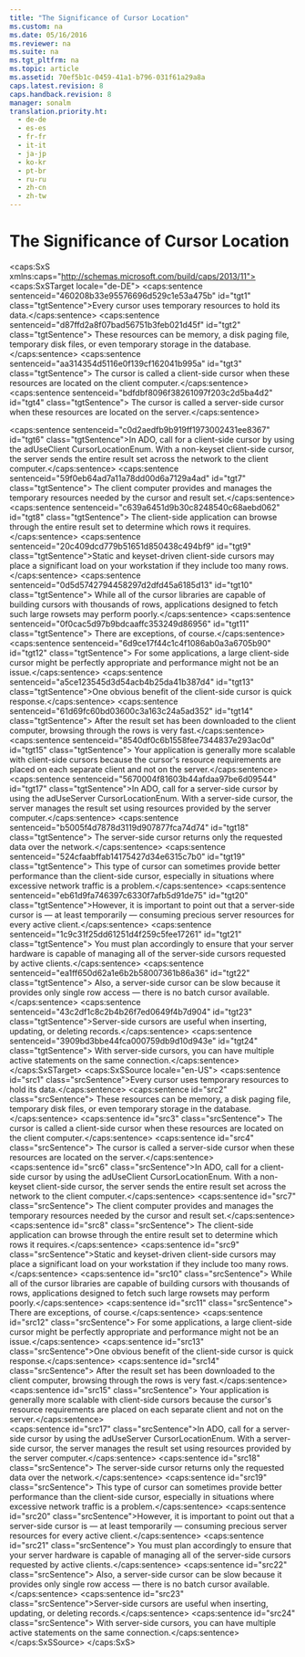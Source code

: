 ```yaml
---
title: "The Significance of Cursor Location"
ms.custom: na
ms.date: 05/16/2016
ms.reviewer: na
ms.suite: na
ms.tgt_pltfrm: na
ms.topic: article
ms.assetid: 70ef5b1c-0459-41a1-b796-031f61a29a8a
caps.latest.revision: 8
caps.handback.revision: 8
manager: sonalm
translation.priority.ht: 
  - de-de
  - es-es
  - fr-fr
  - it-it
  - ja-jp
  - ko-kr
  - pt-br
  - ru-ru
  - zh-cn
  - zh-tw
---
```

# The Significance of Cursor Location
<?xml version="1.0" encoding="utf-8"?>
<caps:SxS xmlns:caps="http://schemas.microsoft.com/build/caps/2013/11">
  <caps:SxSTarget locale="de-DE">
    <developerConceptualDocument xsi:schemaLocation="http://ddue.schemas.microsoft.com/authoring/2003/5 http://dduestorage.blob.core.windows.net/ddueschema/developer.xsd" xmlns="http://ddue.schemas.microsoft.com/authoring/2003/5" xmlns:xlink="http://www.w3.org/1999/xlink" xmlns:xsi="http://www.w3.org/2001/XMLSchema-instance">
      <introduction>
        <para>
          <caps:sentence sentenceid="460208b33e95576696d529c1e53a475b" id="tgt1" class="tgtSentence">Every cursor uses temporary resources to hold its data.</caps:sentence>
          <caps:sentence sentenceid="d87ffd2a8f07bad56751b3feb021d45f" id="tgt2" class="tgtSentence"> These resources can be memory, a disk paging file, temporary disk files, or even temporary storage in the database.</caps:sentence>
          <caps:sentence sentenceid="aa314354d5116e0f139cf162041b995a" id="tgt3" class="tgtSentence"> The cursor is called a <legacyItalic>client-side</legacyItalic> cursor when these resources are located on the client computer.</caps:sentence>
          <caps:sentence sentenceid="bdfdbf8096f38261097f203c2d5ba4d2" id="tgt4" class="tgtSentence"> The cursor is called a <legacyItalic>server-side</legacyItalic> cursor when these resources are located on the server.</caps:sentence>
        </para>
      </introduction>
      <section>
        <title>
          <caps:sentence sentenceid="44bf6f82b5429eea3b2643271d73b954" id="tgt5" class="tgtSentence">Client-Side Cursors</caps:sentence>
        </title>
        <content>
          <para>
            <caps:sentence sentenceid="c0d2aedfb9b919ff1973002431ee8367" id="tgt6" class="tgtSentence">In ADO, call for a client-side cursor by using the <legacyBold>adUseClient</legacyBold> <legacyBold>CursorLocationEnum.</legacyBold> With a non-keyset client-side cursor, the server sends the entire result set across the network to the client computer.</caps:sentence>
            <caps:sentence sentenceid="59f0eb64ad7a11a78dd00d6a7129a4ad" id="tgt7" class="tgtSentence"> The client computer provides and manages the temporary resources needed by the cursor and result set.</caps:sentence>
            <caps:sentence sentenceid="c639a6451d9b30c8248540c68aebd062" id="tgt8" class="tgtSentence"> The client-side application can browse through the entire result set to determine which rows it requires.</caps:sentence>
          </para>
          <para>
            <caps:sentence sentenceid="20c409dcd779b51651d850438c494bf9" id="tgt9" class="tgtSentence">Static and keyset-driven client-side cursors may place a significant load on your workstation if they include too many rows.</caps:sentence>
            <caps:sentence sentenceid="0d5d5742794458297d2dfd45a6185d13" id="tgt10" class="tgtSentence"> While all of the cursor libraries are capable of building cursors with thousands of rows, applications designed to fetch such large rowsets may perform poorly.</caps:sentence>
            <caps:sentence sentenceid="0f0cac5d97b9bdcaaffc353249d86956" id="tgt11" class="tgtSentence"> There are exceptions, of course.</caps:sentence>
            <caps:sentence sentenceid="6d9ce17f44c1c4f1086ab0a3a6705b90" id="tgt12" class="tgtSentence"> For some applications, a large client-side cursor might be perfectly appropriate and performance might not be an issue.</caps:sentence>
          </para>
          <para>
            <caps:sentence sentenceid="a5ce123545d3d54acb4b25da41b387d4" id="tgt13" class="tgtSentence">One obvious benefit of the client-side cursor is quick response.</caps:sentence>
            <caps:sentence sentenceid="61d69fc60bd03600c3a163c24a5ad352" id="tgt14" class="tgtSentence"> After the result set has been downloaded to the client computer, browsing through the rows is very fast.</caps:sentence>
            <caps:sentence sentenceid="8540df0c6b1558fee7344837e293ac0d" id="tgt15" class="tgtSentence"> Your application is generally more scalable with client-side cursors because the cursor's resource requirements are placed on each separate client and not on the server.</caps:sentence>
          </para>
        </content>
      </section>
      <section>
        <title>
          <caps:sentence sentenceid="eb0e23cd56523f85e87d44bce0d1d881" id="tgt16" class="tgtSentence">Server-Side Cursors</caps:sentence>
        </title>
        <content>
          <para>
            <caps:sentence sentenceid="5670004f81603b44afdaa97be6d09544" id="tgt17" class="tgtSentence">In ADO, call for a server-side cursor by using the <legacyBold>adUseServer</legacyBold> <legacyBold>CursorLocationEnum.</legacyBold> With a server-side cursor, the server manages the result set using resources provided by the server computer.</caps:sentence>
            <caps:sentence sentenceid="b5005f4d7878d3119d907877fca74d74" id="tgt18" class="tgtSentence"> The server-side cursor returns only the requested data over the network.</caps:sentence>
            <caps:sentence sentenceid="524cfaabffab14175427d34e6315c7b0" id="tgt19" class="tgtSentence"> This type of cursor can sometimes provide better performance than the client-side cursor, especially in situations where excessive network traffic is a problem.</caps:sentence>
          </para>
          <para>
            <caps:sentence sentenceid="eb61d9fa746397c6330f7afb5d91de75" id="tgt20" class="tgtSentence">However, it is important to point out that a server-side cursor is — at least temporarily — consuming precious server resources for every active client.</caps:sentence>
            <caps:sentence sentenceid="1c9c31f25dd61251d4f259c5fee17261" id="tgt21" class="tgtSentence"> You must plan accordingly to ensure that your server hardware is capable of managing all of the server-side cursors requested by active clients.</caps:sentence>
            <caps:sentence sentenceid="ea1ff650d62a1e6b2b58007361b86a36" id="tgt22" class="tgtSentence"> Also, a server-side cursor can be slow because it provides only single row access — there is no batch cursor available.</caps:sentence>
          </para>
          <para>
            <caps:sentence sentenceid="43c2df1c8c2b4b26f7ed0649f4b7d904" id="tgt23" class="tgtSentence">Server-side cursors are useful when inserting, updating, or deleting records.</caps:sentence>
            <caps:sentence sentenceid="3909bd3bbe44fca000759db9d10d943e" id="tgt24" class="tgtSentence"> With server-side cursors, you can have multiple active statements on the same connection.</caps:sentence>
          </para>
        </content>
      </section>
      <relatedTopics></relatedTopics>
    </developerConceptualDocument>
  </caps:SxSTarget>
  <caps:SxSSource locale="en-US">
    <developerConceptualDocument xsi:schemaLocation="http://ddue.schemas.microsoft.com/authoring/2003/5 http://dduestorage.blob.core.windows.net/ddueschema/developer.xsd" xmlns="http://ddue.schemas.microsoft.com/authoring/2003/5" xmlns:xlink="http://www.w3.org/1999/xlink" xmlns:xsi="http://www.w3.org/2001/XMLSchema-instance">
      <introduction>
        <para>
          <caps:sentence id="src1" class="srcSentence">Every cursor uses temporary resources to hold its data.</caps:sentence>
          <caps:sentence id="src2" class="srcSentence"> These resources can be memory, a disk paging file, temporary disk files, or even temporary storage in the database.</caps:sentence>
          <caps:sentence id="src3" class="srcSentence"> The cursor is called a <legacyItalic>client-side</legacyItalic> cursor when these resources are located on the client computer.</caps:sentence>
          <caps:sentence id="src4" class="srcSentence"> The cursor is called a <legacyItalic>server-side</legacyItalic> cursor when these resources are located on the server.</caps:sentence>
        </para>
      </introduction>
      <section>
        <title>
          <caps:sentence id="src5" class="srcSentence">Client-Side Cursors</caps:sentence>
        </title>
        <content>
          <para>
            <caps:sentence id="src6" class="srcSentence">In ADO, call for a client-side cursor by using the <legacyBold>adUseClient</legacyBold> <legacyBold>CursorLocationEnum.</legacyBold> With a non-keyset client-side cursor, the server sends the entire result set across the network to the client computer.</caps:sentence>
            <caps:sentence id="src7" class="srcSentence"> The client computer provides and manages the temporary resources needed by the cursor and result set.</caps:sentence>
            <caps:sentence id="src8" class="srcSentence"> The client-side application can browse through the entire result set to determine which rows it requires.</caps:sentence>
          </para>
          <para>
            <caps:sentence id="src9" class="srcSentence">Static and keyset-driven client-side cursors may place a significant load on your workstation if they include too many rows.</caps:sentence>
            <caps:sentence id="src10" class="srcSentence"> While all of the cursor libraries are capable of building cursors with thousands of rows, applications designed to fetch such large rowsets may perform poorly.</caps:sentence>
            <caps:sentence id="src11" class="srcSentence"> There are exceptions, of course.</caps:sentence>
            <caps:sentence id="src12" class="srcSentence"> For some applications, a large client-side cursor might be perfectly appropriate and performance might not be an issue.</caps:sentence>
          </para>
          <para>
            <caps:sentence id="src13" class="srcSentence">One obvious benefit of the client-side cursor is quick response.</caps:sentence>
            <caps:sentence id="src14" class="srcSentence"> After the result set has been downloaded to the client computer, browsing through the rows is very fast.</caps:sentence>
            <caps:sentence id="src15" class="srcSentence"> Your application is generally more scalable with client-side cursors because the cursor's resource requirements are placed on each separate client and not on the server.</caps:sentence>
          </para>
        </content>
      </section>
      <section>
        <title>
          <caps:sentence id="src16" class="srcSentence">Server-Side Cursors</caps:sentence>
        </title>
        <content>
          <para>
            <caps:sentence id="src17" class="srcSentence">In ADO, call for a server-side cursor by using the <legacyBold>adUseServer</legacyBold> <legacyBold>CursorLocationEnum.</legacyBold> With a server-side cursor, the server manages the result set using resources provided by the server computer.</caps:sentence>
            <caps:sentence id="src18" class="srcSentence"> The server-side cursor returns only the requested data over the network.</caps:sentence>
            <caps:sentence id="src19" class="srcSentence"> This type of cursor can sometimes provide better performance than the client-side cursor, especially in situations where excessive network traffic is a problem.</caps:sentence>
          </para>
          <para>
            <caps:sentence id="src20" class="srcSentence">However, it is important to point out that a server-side cursor is — at least temporarily — consuming precious server resources for every active client.</caps:sentence>
            <caps:sentence id="src21" class="srcSentence"> You must plan accordingly to ensure that your server hardware is capable of managing all of the server-side cursors requested by active clients.</caps:sentence>
            <caps:sentence id="src22" class="srcSentence"> Also, a server-side cursor can be slow because it provides only single row access — there is no batch cursor available.</caps:sentence>
          </para>
          <para>
            <caps:sentence id="src23" class="srcSentence">Server-side cursors are useful when inserting, updating, or deleting records.</caps:sentence>
            <caps:sentence id="src24" class="srcSentence"> With server-side cursors, you can have multiple active statements on the same connection.</caps:sentence>
          </para>
        </content>
      </section>
      <relatedTopics></relatedTopics>
    </developerConceptualDocument>
  </caps:SxSSource>
</caps:SxS>